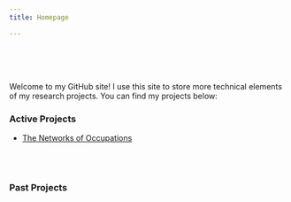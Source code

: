 ```yaml
---
title: Homepage

---
```




  </br>

  </br>

  </br>

Welcome to my GitHub site! I use this site to store more technical elements of my research projects.  You can find my projects below:

### Active Projects

- [The Networks of Occupations](https://kenhoulin.github.io/The-Networks-of-Occupations/Figure-1.html)

  </br>

  </br>

### Past Projects

    